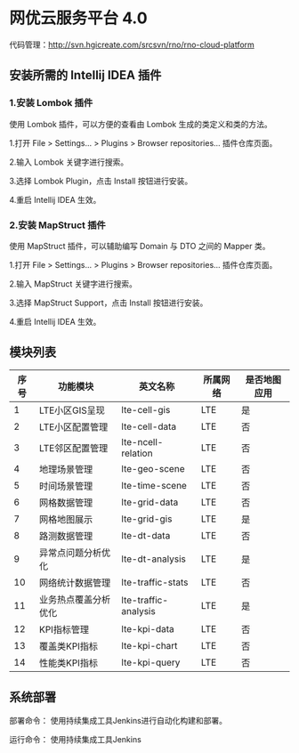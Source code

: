 # 网优云服务平台 4.0

代码管理：http://svn.hgicreate.com/srcsvn/rno/rno-cloud-platform

## 安装所需的 Intellij IDEA 插件
### 1.安装 Lombok 插件
使用 Lombok 插件，可以方便的查看由 Lombok 生成的类定义和类的方法。

 1.打开 File > Settings... > Plugins > Browser repositories... 插件仓库页面。

2.输入 Lombok 关键字进行搜索。

3.选择 Lombok Plugin，点击 Install 按钮进行安装。

4.重启 Intellij IDEA 生效。

### 2.安装 MapStruct 插件

使用 MapStruct 插件，可以辅助编写 Domain 与 DTO 之间的 Mapper 类。

 1.打开 File > Settings... > Plugins > Browser repositories... 插件仓库页面。

2.输入 MapStruct 关键字进行搜索。

3.选择 MapStruct Support，点击 Install 按钮进行安装。

4.重启 Intellij IDEA 生效。

## 模块列表
|序号|功能模块|英文名称|所属网络|是否地图应用|
|----|----|----|----|----|
|1|LTE小区GIS呈现|lte-cell-gis|LTE|是|
|2|LTE小区配置管理|lte-cell-data|LTE|否|
|3|LTE邻区配置管理|lte-ncell-relation|LTE|否|
|4|地理场景管理|lte-geo-scene|LTE|否|
|5|时间场景管理|lte-time-scene|LTE|否|
|6|网格数据管理|lte-grid-data|LTE|否|
|7|网格地图展示|lte-grid-gis|LTE|是|
|8|路测数据管理|lte-dt-data|LTE|否|
|9|异常点问题分析优化|lte-dt-analysis|LTE|是|
|10|网络统计数据管理|lte-traffic-stats|LTE|否|
|11|业务热点覆盖分析优化|lte-traffic-analysis|LTE|是|
|12|KPI指标管理|lte-kpi-data|LTE|否|
|13|覆盖类KPI指标|lte-kpi-chart|LTE|否|
|14|性能类KPI指标|lte-kpi-query|LTE|否|

## 系统部署
部署命令：
使用持续集成工具Jenkins进行自动化构建和部署。

运行命令：
使用持续集成工具Jenkins
